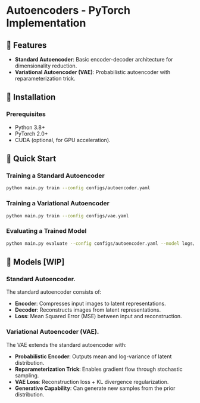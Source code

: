 # Autoencoders - PyTorch Implementation

## 🚀 Features

- **Standard Autoencoder**: Basic encoder-decoder architecture for dimensionality reduction.
- **Variational Autoencoder (VAE)**: Probabilistic autoencoder with reparameterization trick.

## 🔧 Installation

### Prerequisites

- Python 3.8+
- PyTorch 2.0+
- CUDA (optional, for GPU acceleration).

## 🎯 Quick Start

### Training a Standard Autoencoder

```bash
python main.py train --config configs/autoencoder.yaml
```

### Training a Variational Autoencoder

```bash
python main.py train --config configs/vae.yaml
```

### Evaluating a Trained Model

```bash
python main.py evaluate --config configs/autoencoder.yaml --model logs/autoencoder_final.pth
```

## 🔬 Models [WIP]

### Standard Autoencoder.

The standard autoencoder consists of:
- **Encoder**: Compresses input images to latent representations. 
- **Decoder**: Reconstructs images from latent representations.
- **Loss**: Mean Squared Error (MSE) between input and reconstruction.

### Variational Autoencoder (VAE).

The VAE extends the standard autoencoder with:
- **Probabilistic Encoder**: Outputs mean and log-variance of latent distribution.
- **Reparameterization Trick**: Enables gradient flow through stochastic sampling.
- **VAE Loss**: Reconstruction loss + KL divergence regularization.
- **Generative Capability**: Can generate new samples from the prior distribution.